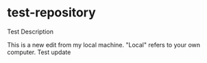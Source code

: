 # test-repository
Test Description

This is a new edit from my local machine. "Local" refers to your own computer. 
Test update